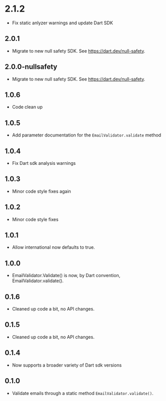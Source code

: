 # 2.1.2

* Fix static anlyzer warnings and update Dart SDK

## 2.0.1

* Migrate to new null safety SDK. See https://dart.dev/null-safety.

## 2.0.0-nullsafety

* Migrate to new null safety SDK. See https://dart.dev/null-safety.

## 1.0.6

* Code clean up

## 1.0.5

* Add parameter documentation for the `EmailValidator.validate` method

## 1.0.4

* Fix Dart sdk analysis warnings
  
## 1.0.3

* Minor code style fixes again
  
## 1.0.2

* Minor code style fixes
  
## 1.0.1

* Allow international now defaults to true.
  
## 1.0.0

* EmailValidator.Validate() is now, by Dart convention, EmailValidator.validate().

## 0.1.6

* Cleaned up code a bit, no API changes.

## 0.1.5

* Cleaned up code a bit, no API changes.

## 0.1.4

* Now supports a broader variety of Dart sdk versions

## 0.1.0

* Validate emails through a static method `EmailValidator.validate()`.
